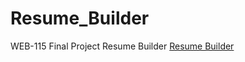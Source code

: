 # Resume_Builder
WEB-115 Final Project Resume Builder
[Resume Builder](https://nicole092003.github.io/Resume_Builder/finalProject.html)